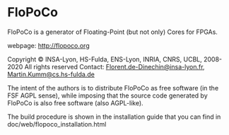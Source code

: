 # FloPoCo

FloPoCo is a generator of Floating-Point (but not only) Cores for FPGAs.

webpage: http://flopoco.org

Copyright © INSA-Lyon, HS-Fulda, ENS-Lyon, INRIA, CNRS, UCBL, 2008-2020
All rights reserved
Contact: Florent.de-Dinechin@insa-lyon.fr, Martin.Kumm@cs.hs-fulda.de

The intent of the authors is to distribute FloPoCo as free software (in the FSF AGPL sense), while imposing that the source code generated by FloPoCo is also free software (also AGPL-like). 

The build procedure is shown in the installation guide that you can find in doc/web/flopoco_installation.html 
